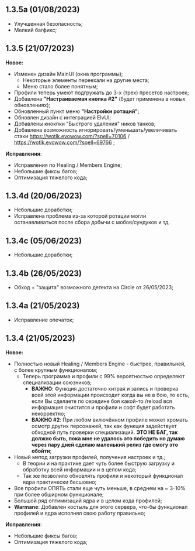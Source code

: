 ## 1.3.5a (01/08/2023)
- Улучшенная безопасность;
- Мелкий багфикс;

## 1.3.5 (21/07/2023)
**Новое:**
- Изменен дизайн MainUI (окна программы);
	- Некоторые элементы переехали на другие места;
	- Меню стало более понятным;
- Профили теперь умеют подгружать до 3-х (трех) пресетов настроек;
- Добавлена **"Настраиваемая кнопка #2"** (будет применена в новых обновлениях);
- Обновленный пункт меню **"Настройки ротаций"**;
- Обновлен дизайн с интеграцией ElvUI;
- Добавлены кнокпки "Быстрого удаления" ников танков;
- Добавлена возможность игнорировать/уменьшать/увеличивать стаки https://wotlk.evowow.com/?spell=70106 / https://wotlk.evowow.com/?spell=69766 ;

**Исправления**:
- Исправления по Healing / Members Engine;
- Небольшие фиксы багов;
- Оптимизация тяжелого кода;

## 1.3.4d (20/06/2023)
- Небольшие доработки;
- Исправлена проблема из-за которой ротации могли останавливаться после сбора добычи с мобов/сундуков и тд.

## 1.3.4c (05/06/2023)
- Небольшие доработки;

## 1.3.4b (26/05/2023)
- Обход + "защита" возможного детекта на Circle от 26/05/2023;

## 1.3.4a (21/05/2023)
- Исправление опечаток;

## 1.3.4 (21/05/2023)
**Новое:**
- Полностью новый Healing / Members Engine - быстрее, правильней, с более крупным функционалом;
	- Теперь программа и профили с 99% вероятностью определяют специализации союзников;
		- **ВАЖНО**: Функция достаточно хитрая и запись и проверка всей этой информации происходит когда вы не в бою, то есть, если Вы сделаете по    середине боя какой-то /reload вся информация очистится и профили и софт будет работать некорректно;
		- **ВАЖНО #2**: При любом включённом профиле может хромать осмотр других персонажей, так как функция задействует обходной путь проверки специализаций. **ЭТО НЕ БАГ, так должно быть, пока мне не удалось это победить но думаю через пару дней сделаю маленький релиз где смогу это обойти**;
- Новый метод загрузки профилей, получения настроек и тд.;
	-  В теории и на практике дает чуть более быструю загрузку и обработку всей информации и в целом кода;
	-  Так же позволило обновлять профили и некоторый функционал ядра практически бесшовно;
- Все профили ОПЯТЬ стали еще чуть меньше, в среднем на ~ 3-10% при более обширном функционале;
- Большой ряд оптимизаций ядра и в целом кода профилей;
- **Warmane**: Добавлен костыль для этого сервера, что-бы функционал профилей и ядра исполнял свою работу правильно;

**Исправления**:
- Небольшие фиксы багов;
- Оптимизация тяжелого кода;